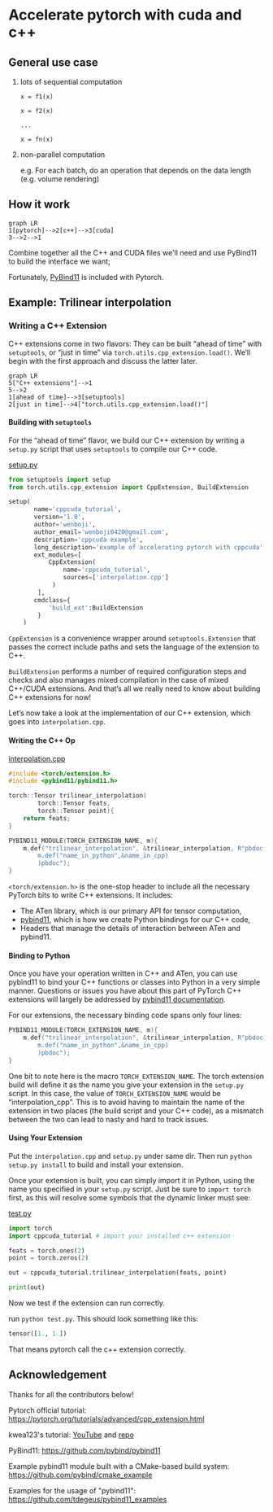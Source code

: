 # Accelerate pytorch with cuda and c++

## General use case

1. lots of sequential computation

   ```
   x = f1(x)
   
   x = f2(x)
   
   ...
   
   x = fn(x)
   ```

2. non-parallel computation

   e.g. For each batch, do an operation that depends on the data length (e.g. volume rendering)

## How it work

```mermaid
graph LR
1[pytorch]-->2[c++]-->3[cuda]
3-->2-->1
```

Combine together all the C++ and CUDA files we'll need and use PyBind11 to build the interface we want; 

Fortunately, [PyBind11](https://github.com/pybind/pybind11) is included with Pytorch.

## Example: Trilinear interpolation

### Writing a C++ Extension

C++ extensions come in two flavors: They can be built “ahead of time” with `setuptools`, or “just in time” via `torch.utils.cpp_extension.load()`. We’ll begin with the first approach and discuss the latter later.

```mermaid
graph LR
5["C++ extensions"]-->1
5-->2
1[ahead of time]-->3[setuptools]
2[just in time]-->4["torch.utils.cpp_extension.load()"]
```

#### Building with `setuptools`

For the “ahead of time” flavor, we build our C++ extension by writing a `setup.py` script that uses `setuptools` to compile our C++ code. 

[setup.py](./setup.py)

```python
from setuptools import setup
from torch.utils.cpp_extension import CppExtension, BuildExtension

setup(
       name='cppcuda_tutorial',
       version='1.0',
       author='wenboji',
       author_email='wenboji0420@gmail.com',
       description='cppcuda example',
       long_description='example of accelerating pytorch with cppcuda',
       ext_modules=[
           CppExtension(
               name='cppcuda_tutorial',
               sources=['interpolation.cpp']
            )
        ],
       cmdclass={
           'build_ext':BuildExtension
        }
    )
```

`CppExtension` is a convenience wrapper around `setuptools.Extension` that passes the correct include paths and sets the language of the extension to C++. 

`BuildExtension` performs a number of required configuration steps and checks and also manages mixed compilation in the case of mixed C++/CUDA extensions. And that’s all we really need to know about building C++ extensions for now! 

Let’s now take a look at the implementation of our C++ extension, which goes into `interpolation.cpp`.

#### Writing the C++ Op

[interpolation.cpp](./interpolation.cpp)

```c++
#include <torch/extension.h>
#include <pybind11/pybind11.h>

torch::Tensor trilinear_interpolation(
		torch::Tensor feats,
		torch::Tensor point){
	return feats;
}

PYBIND11_MODULE(TORCH_EXTENSION_NAME, m){
	m.def("trilinear_interpolation", &trilinear_interpolation, R"pbdoc(
		m.def("name_in_python",&name_in_cpp)
		)pbdoc");
}

```

`<torch/extension.h>` is the one-stop header to include all the necessary PyTorch bits to write C++ extensions. It includes:

- The ATen library, which is our primary API for tensor computation,
- [pybind11](https://github.com/pybind/pybind11), which is how we create Python bindings for our C++ code,
- Headers that manage the details of interaction between ATen and pybind11.

#### Binding to Python

Once you have your operation written in C++ and ATen, you can use pybind11 to bind your C++ functions or classes into Python in a very simple manner. Questions or issues you have about this part of PyTorch C++ extensions will largely be addressed by [pybind11 documentation](https://pybind11.readthedocs.io/en/stable/).

For our extensions, the necessary binding code spans only four lines:

```c++
PYBIND11_MODULE(TORCH_EXTENSION_NAME, m){
	m.def("trilinear_interpolation", &trilinear_interpolation, R"pbdoc(
		m.def("name_in_python",&name_in_cpp)
		)pbdoc");
}
```

One bit to note here is the macro `TORCH_EXTENSION_NAME`. The torch extension build will define it as the name you give your extension in the `setup.py` script. In this case, the value of `TORCH_EXTENSION_NAME` would be “interpolation_cpp”. This is to avoid having to maintain the name of the extension in two places (the build script and your C++ code), as a mismatch between the two can lead to nasty and hard to track issues.

#### Using Your Extension

Put the `interpolation.cpp` and `setup.py` under same dir. Then run `python setup.py install`  to build and install your extension. 

Once your extension is built, you can simply import it in Python, using the name you specified in your `setup.py` script. Just be sure to `import torch` first, as this will resolve some symbols that the dynamic linker must see:

[test.py](./test.py)

```python
import torch
import cppcuda_tutorial # import your installed c++ extension

feats = torch.ones(2)
point = torch.zeros(2)

out = cppcuda_tutorial.trilinear_interpolation(feats, point)

print(out)
```

Now we test if the extension can run correctly.

run `python test.py`. This should look something like this:

```python
tensor([1., 1.])
```

That means pytorch call the c++ extension correctly.

## Acknowledgement

Thanks for all the contributors below!

Pytorch official tutorial: https://pytorch.org/tutorials/advanced/cpp_extension.html

kwea123's tutorial: [YouTube](https://www.youtube.com/watch?v=l_Rpk6CRJYI&list=PLDV2CyUo4q-LKuiNltBqCKdO9GH4SS_ec) and [repo](https://github.com/kwea123/pytorch-cppcuda-tutorial)

PyBind11: https://github.com/pybind/pybind11

Example pybind11 module built with a CMake-based build system: https://github.com/pybind/cmake_example

Examples for the usage of "pybind11": https://github.com/tdegeus/pybind11_examples
